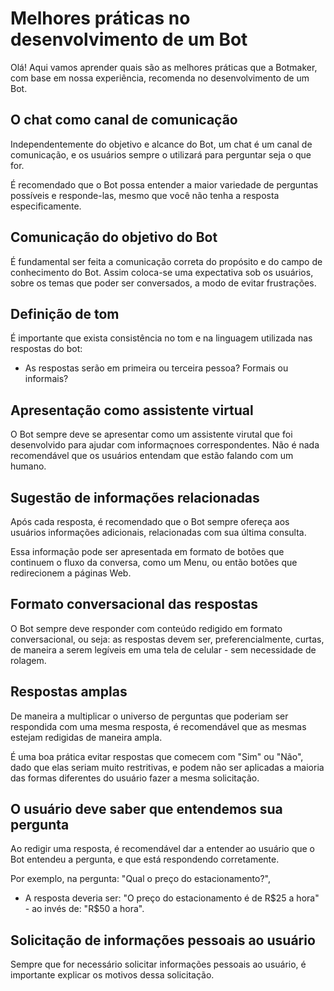 # Melhores práticas no desenvolvimento de um Bot

Olá! Aqui vamos aprender quais são as melhores práticas que a Botmaker, com base em nossa experiência, recomenda no desenvolvimento de um Bot.

## O chat como canal de comunicação

Independentemente do objetivo e alcance do Bot, um chat é um canal de comunicação, e os usuários sempre o utilizará para perguntar seja o que for.

É recomendado que o Bot possa entender a maior variedade de perguntas possíveis e responde-las, mesmo que você não tenha a resposta especificamente. 

## Comunicação do objetivo do Bot

É fundamental ser feita a comunicação correta do propósito e do campo de conhecimento do Bot. Assim coloca-se uma expectativa sob os usuários, sobre os temas que poder ser conversados, a modo de evitar frustrações.

## Definição de tom
É importante que exista consistência no tom e na linguagem utilizada nas respostas do bot:

- As respostas serão em primeira ou terceira pessoa? Formais ou informais?

## Apresentação como assistente virtual

O Bot sempre deve se apresentar como um assistente virutal que foi desenvolvido para ajudar com informaçnoes correspondentes. Não é nada recomendável que os usuários entendam que estão falando com um humano.

## Sugestão de informações relacionadas

Após cada resposta, é recomendado que o Bot sempre ofereça aos usuários informações adicionais, relacionadas com sua última consulta. 

Essa informação pode ser apresentada em formato de botões que continuem o fluxo da conversa, como um Menu, ou então botões que redirecionem a páginas Web. 

## Formato conversacional das respostas

O Bot sempre deve responder com conteúdo redigido em formato conversacional, ou seja: as respostas devem ser, preferencialmente, curtas, de maneira a serem legíveis em uma tela de celular - sem necessidade de rolagem.

## Respostas amplas

De maneira a multiplicar o universo de perguntas que poderiam ser respondida com uma mesma resposta, é recomendável que as mesmas estejam redigidas de maneira ampla.

É uma boa prática evitar respostas que comecem com "Sim" ou "Não", dado que elas seriam muito restritivas, e podem não ser aplicadas a maioria das formas diferentes do usuário fazer a mesma solicitação.

## O usuário deve saber que entendemos sua pergunta

Ao redigir uma resposta, é recomendável dar a entender ao usuário que o Bot entendeu a pergunta, e que está respondendo corretamente.

Por exemplo, na pergunta: 
"Qual o preço do estacionamento?",
- A resposta deveria ser: "O preço do estacionamento é de R$25 a hora" - ao invés de: "R$50 a hora".

## Solicitação de informações pessoais ao usuário

Sempre que for necessário solicitar informações pessoais ao usuário, é importante explicar os motivos dessa solicitação.
<!--stackedit_data:
eyJoaXN0b3J5IjpbLTE3NTUxMjM0NTVdfQ==
-->
